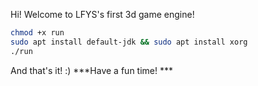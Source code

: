 Hi! Welcome to LFYS's first 3d game engine!
```bash
chmod +x run
sudo apt install default-jdk && sudo apt install xorg
./run
```
And that's it! :) 
***Have a fun time! ***
